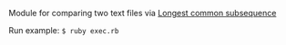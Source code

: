 Module for comparing two text files via [Longest common subsequence](https://en.wikipedia.org/wiki/Longest_common_subsequence_problem)

Run example:
`$ ruby exec.rb`